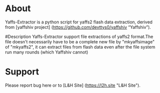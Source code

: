 # About
Yaffs-Extractor is a python script for yaffs2 flash data extraction, derived from [yaffshiv project] (https://github.com/devttys0/yaffshiv “Yaffshiv”).

#Description
Yaffs-Extractor support file extractions of yaffs2 format.The file doesn't necessarily have to be a complete new file by "mkyaffsimage" of "mkyaffs2", it can extract files from flash data even after the file system run many rounds (which Yaffshiv cannot)

# Support
Please report bug here or to [L&H Site] (https://l2h.site "L&H Site").

